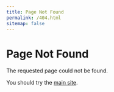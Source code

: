 ```yaml
---
title: Page Not Found
permalink: /404.html
sitemap: false
---
```

# Page Not Found

The requested page could not be found.

You should try the <a href="index.html">main site</a>.
